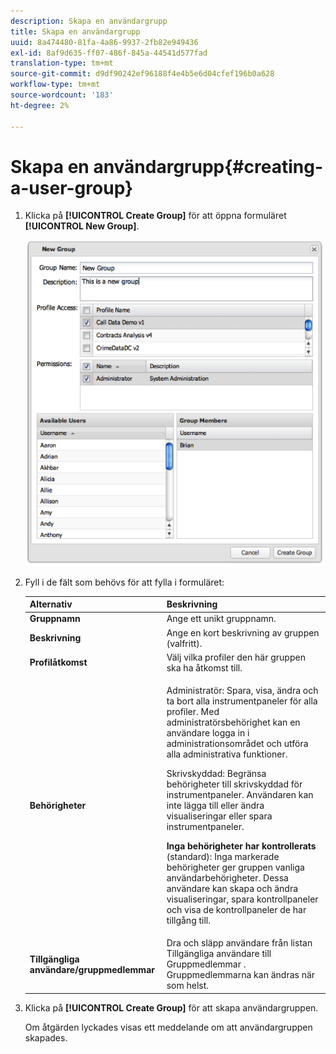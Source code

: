 ```yaml
---
description: Skapa en användargrupp
title: Skapa en användargrupp
uuid: 8a474480-81fa-4a86-9937-2fb82e949436
exl-id: 8af9d635-ff07-486f-845a-44541d577fad
translation-type: tm+mt
source-git-commit: d9df90242ef96188f4e4b5e6d04cfef196b0a628
workflow-type: tm+mt
source-wordcount: '183'
ht-degree: 2%

---
```


# Skapa en användargrupp{#creating-a-user-group}

1. Klicka på **[!UICONTROL Create Group]** för att öppna formuläret **[!UICONTROL New Group]**.

   ![](assets/create_user_group.png)

1. Fyll i de fält som behövs för att fylla i formuläret:

   <table id="choicetable_3AE53AAC8A07471394EA993917B6AE33"> 
    <thead class="chhead sthead"> 
    <th class="choptionhd"> Alternativ</th> 
    <th class="chdeschd"> Beskrivning</th> 
    </thead> 
    <tr class="chrow strow"> 
    <td class="choption"><strong>Gruppnamn</strong></td> 
    <td class="chdesc stentry"> Ange ett unikt gruppnamn.</td> 
    </tr> 
    <tr class="chrow strow"> 
    <td class="choption"><strong>Beskrivning</strong></td> 
    <td class="chdesc stentry"> Ange en kort beskrivning av gruppen (valfritt).</td> 
    </tr> 
    <tr class="chrow strow"> 
    <td class="choption"><strong>Profilåtkomst</strong></td> 
    <td class="chdesc stentry"> Välj vilka profiler den här gruppen ska ha åtkomst till.</td> 
    </tr> 
    <tr class="chrow strow"> 
    <td class="choption"><strong>Behörigheter</strong></td> 
    <td class="chdesc stentry"> <p> <span class="uicontrol"> Administratör</span>: Spara, visa, ändra och ta bort alla instrumentpaneler för alla profiler. Med administratörsbehörighet kan en användare logga in i administrationsområdet och utföra alla administrativa funktioner. </p> <p> <span class="uicontrol"> Skrivskyddad</span>: Begränsa behörigheter till skrivskyddad för instrumentpaneler. Användaren kan inte lägga till eller ändra visualiseringar eller spara instrumentpaneler. </p> <p> <b>Inga behörigheter har kontrollerats  </b>(standard): Inga markerade behörigheter ger gruppen vanliga användarbehörigheter. Dessa användare kan skapa och ändra visualiseringar, spara kontrollpaneler och visa de kontrollpaneler de har tillgång till. </p> </td> 
    </tr> 
    <tr class="chrow strow"> 
    <td class="choption"><strong>Tillgängliga användare/gruppmedlemmar</strong></td> 
    <td class="chdesc stentry">Dra och släpp användare från listan <span class="uicontrol"> Tillgängliga användare</span> till <span class="uicontrol"> Gruppmedlemmar </span>. Gruppmedlemmarna kan ändras när som helst. </td> 
    </tr> 
    </table>

1. Klicka på **[!UICONTROL Create Group]** för att skapa användargruppen.

   Om åtgärden lyckades visas ett meddelande om att användargruppen skapades.
